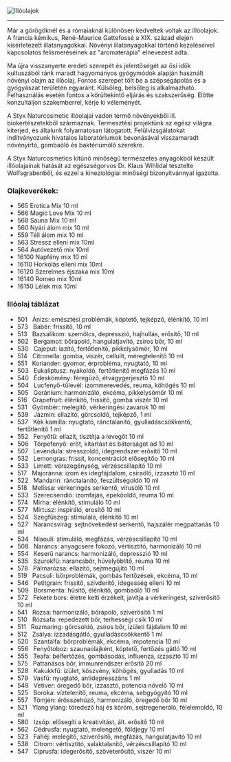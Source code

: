![Illóolajok](images/cikkek/bazisolajok.jpg)

* * *

Már a görögöknél és a rómaiaknál különösen kedveltek voltak az illóolajok.  
A francia kémikus, René-Maurice Gattefossé a XIX. század elején kísérletezett illatanyagokkal. Növényi illatanyagokkal történő kezeléseivel kapcsolatos felismeréseinek az "aromaterápia" elnevezést adta.

Ma újra visszanyerte eredeti szerepét és jelentőségét az ősi idők kultuszából ránk maradt hagyományos gyógymódok alapján használt növényi olajm az illóolaj. Fontos szerepet tölt be a szépségápolás és a gyógyászat területén egyaránt. Külsőleg, belsőleg is alkalmazható. Felhasználás esetén fontos a körültekintő eljárás és szakszerűség. Előtte konzultáljon szakemberrel, kérje ki véleményét.

A Styx Naturcosmetic illóolajai vadon termő növényekből ill. biokertészetekből származnak. Termesztési projektünk az egész világra kiterjed, és általunk folyamatosan látogatott. Felülvizsgálatokat indítványozunk hivatalos laboratóriumok bevonásával visszamaradt növényirtó, gombaölő és baktériumölő szerekre.

A Styx Naturcosmetics kitűnő minőségű természetes anyagokból készült illóolajainak hatását az egészségorvos Dr. Klaus Wihlidal tesztelte Wolfsgrabenből, és ezzel a kineziológiai minőségi bizonyítvánnyal igazolta.

### Olajkeverékek:

* 565 Erotica Mix 10 ml
* 566 Magic Love Mix 10 ml
* 568 Sauna Mix 10 ml
* 560 Nyári álom mix 10 ml
* 559 Téli álom mix 10 ml
* 563 Stressz elleni mix 10ml
* 564 Autóvezető mix 10ml
* 16100 Napfény mix 10 ml
* 16110 Horkolás elleni mix 10ml
* 16120 Szerelmes éjszaka mix 10ml
* 16140 Romeo mix 10ml
* 16150 Lélek mix 10ml


### Illóolaj táblázat

* 501   Ánizs: emésztési problémák, köptető, tejképző, élénkítő, 10 ml
* 573   Babér: frissítő, 10 ml
* 513   Bazsalikom: szemölcs, depresszió, hajhullás, erősítő, 10 ml
* 502   Bergamot: bőrápoló, hangulatjavító, zsíros bőr, 10 ml
* 530   Cajeput: lazító, fertőtlenítő, pikkelysömör, 10 ml
* 514   Citronella: gomba, viszér, cellulit, méregtelenítő 10 ml
* 551   Koriander: gyomor, érprobléma, nyugtató, 10 ml
* 503   Eukaliptusz: nyákoldó, fertőtlenítő megfázás 10 ml
* 540   Édeskömény: féregűző, étvágygerjesztő 10 ml
* 504   Lucfenyő-tűlevél: izommerevedés, reuma, köhögés 10 ml
* 505   Geránium: harmonizáló, ekcéma, pikkelysömör 10 ml
* 516   Grapefruit: élénkítő, frissítő, gomba viszér 10 ml
* 531   Gyömbér: melegítő, vérkeringési zavarok 10 ml
* 539   Jázmin: ellazító, görcsoldó, tejképző, 1 ml
* 537   Kék kamilla: nyugtató, ránctalanító, gyulladáscsökkentő, fertőtlenítő 1 ml
* 552   Fenyőtű: ellazít, tisztítja a levegőt 10 ml
* 506   Törpefenyő: erőt, kitartást és bátorságot ad 10 ml
* 507   Levendula: stresszoldó, idegrendszer erősítő 10 ml
* 532   Lemongras: frissít, koncentrációt elősegítőo 10 ml
* 533   Limett: vérszegénység, vérzéscsillapító 10 ml
* 517   Majoránna: izom és idegfájdalom, csíraölő, izzasztó 10 ml
* 522   Mandarin: ránctalanító, feszültségoldó 10 ml
* 518   Melissa: vérkeringés serkentő, vírusölő 10 ml
* 533   Szerecsendió: izomfájás, epekőoldó, reuma 10 ml
* 574   Mirha: élénkítő, stimuláló 10 ml
* 577   Mirtusz: inspiráló, erosítő 10 ml
* 524   Szegfűszeg: stimuláló, élénkítő 10 ml
* 527   Narancsvirág: sejtnövekedést serkentő, hajszálér megpattanás 10 ml
* 534   Niaouli: stimuláló, megfázás, vérzéscsillapító 10 ml
* 508   Narancs: anyagcsere fokozó, vértisztító, harmonizáló 10 ml
* 554   Keserű narancs: harmonizáló, depresszió 10 ml
* 535   Szurokfű: narancsbőr, hüvelyöblítő, reuma 10 ml
* 578   Pálmarózsa: ellazító, sejtmegújító 10 ml
* 519   Pacsuli: bőrproblémák, gombás fertőzések, ekcéma, 10 ml
* 546   Petitgrain: frissítő, szívderítő, idegesség elleni 10 ml
* 509   Borsmenta: hűsítő, élénkítő, gombaölő 10 ml
* 572   Fekete bors: életre kelti érzékeit, javítja a vérkeringést, szíverősítő 10 ml
* 541   Rózsa: harmonizáló, bőrápoló, szíverősítő 1 ml
* 510   Rózsafa: repedezett bőr, terhességi csík 10 ml
* 511   Rozmaring: görcsoldó, zsíros bőr, izületi fájdalom 10 ml
* 512   Zsálya: izzadásgátló, gyulladáscsökkentő 1 ml
* 520   Szantálfa: bőrproblémák, ekcéma, impotencia 10 ml
* 556   Fenyőtoboz: szaunaolajként, köptető, fertőzés gátló 10 ml
* 555   Teafa: bélfertőzés, gombásodás, influenza, izzasztó 10 ml
* 575   Pattanásos bőr, immunrendszer erősítő 20 ml
* 528   Kakukkfű: izület, köszvény, köhögés, gyulladás 10 ml
* 579   Vasfű: nyugtató, antidepresszáns 1 ml
* 548   Vetiver: öregedő bőr, izzasztó, potencia növelő 10 ml
* 525   Boróka: víztelenítő, reuma, ekcéma, sebgyógyító 10 ml
* 557   Tömjén: érösszehúzó, harmonizáló, öregedő bőr 10 ml
* 521   Ylang ylang: töredező haj és köröm, sejtregeneráló, félelemoldó, 10 ml
* 580   Izsóp: elősegíti a kreativitást, ált. erősítő 10 ml
* 562   Cédrusfa: nyugtató, melengető, földjegy 10 ml
* 523   Fahéj: melegítő, szíverősítő, megfázás, hangulatjavító 10 ml
* 538   Citrom: vértisztító, salaktalanító, vérzéscsillapító 10 ml
* 547   Ciprusfa: idegerősítő, szöveterősítő, viszér 10 ml
